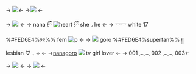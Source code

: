 -> ![](https://i.postimg.cc/8zcgcJXG/Untitled2-20240227143211.png)<-
->![](https://i.postimg.cc/c1rVmBSC/Untitled1-20240227140529.png) <-

-> ![](https://i.postimg.cc/Kz5DRzkn/Untitled6-20240227003003.png) <-
-> nana  ꒰ྀི ![heart](https://i.postimg.cc/bwKpb3ft/43.gif) ꒱ྀི she ◞ he <-
-> 𓎟𓎟 white 17 %#FED6E4%୨୧%% fem ![p](https://pixels.crd.co/assets/images/gallery25/f69cf5bd.gif?v=1987e5e0) <-
->  ![](https://pixels.crd.co/assets/images/gallery01/85889547.gif?v=1987e5e0) goro %#FED6E4%superfan%% ༏། lesbian ♡ ₊ ⟢ <-
->[nanagoro](https://nanagoro.carrd.co) ![](https://i.postimg.cc/4dRRH1Z1/Tumblr-l-779524489398462.gif) tv girl lover <-
-> 001 ︵︵ 002 ︵︵ 003<-

-> ![](https://i.postimg.cc/yxMhXHzm/Untitled1-20240227140526.png) <-
-> ![](https://i.postimg.cc/cLzynxPn/Untitled2-20240227143213.png) <-